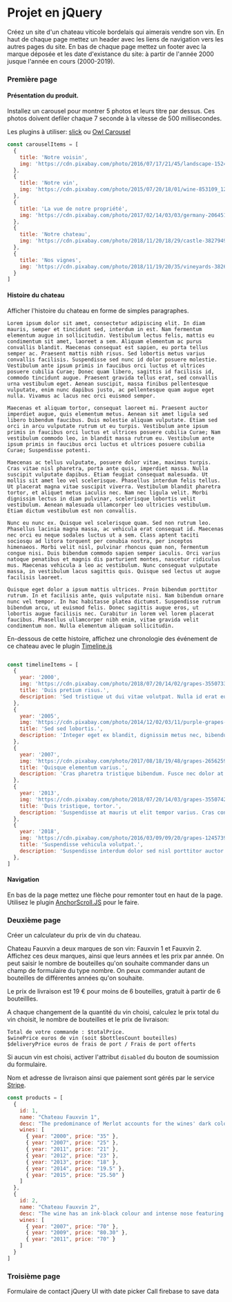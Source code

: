 
# Projet en jQuery

Créez un site d'un chateau viticole bordelais qui aimerais vendre son vin. 
En haut de chaque page mettez un header avec les liens de navigation vers les autres pages du site.
En bas de chaque page mettez un footer avec la marque déposée et les date d'existance du site: à partir de l'année 2000 jusque l'année en cours (2000-2019).

### Première page

#### Présentation du produit.

Installez un carousel pour montrer 5 photos et leurs titre par dessus. Ces photos doivent defiler chaque 7 seconde à la vitesse de 500 millisecondes.

Les plugins à utiliser: [slick](http://kenwheeler.github.io/slick/) ou [Owl Carousel](https://owlcarousel2.github.io/OwlCarousel2/)

```js
const carouselItems = [
  {
    title: 'Notre voisin',
    img: 'https://cdn.pixabay.com/photo/2016/07/17/21/45/landscape-1524808_1280.jpg'
  },
  {
    title: 'Notre vin',
    img: 'https://cdn.pixabay.com/photo/2015/07/20/18/01/wine-853109_1280.jpg'
  },
  {
    title: 'La vue de notre propriété',
    img: 'https://cdn.pixabay.com/photo/2017/02/14/03/03/germany-2064517_1280.jpg'
  },
  {
    title: 'Notre chateau',
    img: 'https://cdn.pixabay.com/photo/2018/11/20/18/29/castle-3827949_1280.jpg'
  },
  {
    title: 'Nos vignes',
    img: 'https://cdn.pixabay.com/photo/2018/11/19/20/35/vineyards-3826012_1280.jpg'
  }
] 
```

#### Histoire du chateau

Afficher l'histoire du chateau en forme de simples paragraphes.

```
Lorem ipsum dolor sit amet, consectetur adipiscing elit. In diam mauris, semper et tincidunt sed, interdum in est. Nam fermentum elementum augue in sollicitudin. Vestibulum lectus felis, mattis eu condimentum sit amet, laoreet a sem. Aliquam elementum ac purus convallis blandit. Maecenas consequat est sapien, eu porta tellus semper ac. Praesent mattis nibh risus. Sed lobortis metus varius convallis facilisis. Suspendisse sed nunc id dolor posuere molestie. Vestibulum ante ipsum primis in faucibus orci luctus et ultrices posuere cubilia Curae; Donec quam libero, sagittis id facilisis id, commodo tincidunt augue. Praesent gravida tellus erat, sed convallis urna vestibulum eget. Aenean suscipit, massa finibus pellentesque vulputate, enim nunc dapibus justo, ac pellentesque quam augue eget nulla. Vivamus ac lacus nec orci euismod semper.

Maecenas et aliquam tortor, consequat laoreet mi. Praesent auctor imperdiet augue, quis elementum metus. Aenean sit amet ligula sed libero bibendum faucibus. Duis molestie aliquam vulputate. Etiam sed orci in arcu vulputate rutrum ut eu turpis. Vestibulum ante ipsum primis in faucibus orci luctus et ultrices posuere cubilia Curae; Nam vestibulum commodo leo, in blandit massa rutrum eu. Vestibulum ante ipsum primis in faucibus orci luctus et ultrices posuere cubilia Curae; Suspendisse potenti.

Maecenas ac tellus vulputate, posuere dolor vitae, maximus turpis. Cras vitae nisl pharetra, porta ante quis, imperdiet massa. Nulla suscipit vulputate dapibus. Etiam feugiat consequat malesuada. Ut mollis sit amet leo vel scelerisque. Phasellus interdum felis tellus. Ut placerat magna vitae suscipit viverra. Vestibulum blandit pharetra tortor, et aliquet metus iaculis nec. Nam nec ligula velit. Morbi dignissim lectus in diam pulvinar, scelerisque lobortis velit vestibulum. Aenean malesuada ullamcorper leo ultricies vestibulum. Etiam dictum vestibulum est non convallis.

Nunc eu nunc ex. Quisque vel scelerisque quam. Sed non rutrum leo. Phasellus lacinia magna massa, ac vehicula erat consequat id. Maecenas nec orci eu neque sodales luctus ut a sem. Class aptent taciti sociosqu ad litora torquent per conubia nostra, per inceptos himenaeos. Morbi velit nisl, pulvinar rhoncus quam non, fermentum congue nisi. Duis bibendum commodo sapien semper iaculis. Orci varius natoque penatibus et magnis dis parturient montes, nascetur ridiculus mus. Maecenas vehicula a leo ac vestibulum. Nunc consequat vulputate massa, in vestibulum lacus sagittis quis. Quisque sed lectus ut augue facilisis laoreet.

Quisque eget dolor a ipsum mattis ultrices. Proin bibendum porttitor rutrum. In et facilisis ante, quis vulputate nisi. Nam bibendum ornare nunc vel tempor. In hac habitasse platea dictumst. Suspendisse rutrum bibendum arcu, ut euismod felis. Donec sagittis augue eros, ut lobortis augue facilisis nec. Curabitur in lorem vel lorem placerat faucibus. Phasellus ullamcorper nibh enim, vitae gravida velit condimentum non. Nulla elementum aliquam sollicitudin.
```

En-dessous de cette histoire, affichez une chronologie des événement de ce chateau avec le plugin [Timeline.js](https://ilkeryilmaz.github.io/timelinejs/)

```js

const timelineItems = [
  {
    year: '2000',
    img: 'https://cdn.pixabay.com/photo/2018/07/20/14/02/grapes-3550733__480.jpg',
    title: 'Duis pretium risus.',
    description: 'Sed tristique ut dui vitae volutpat. Nulla id erat eu risus sodales dignissim eget et sapien. Mauris dolor justo, tincidunt sed urna et, consectetur ultricies ipsum. Aliquam diam augue, suscipit quis euismod a, viverra eu sapien. Suspendisse sed venenatis est. Quisque mollis vulputate urna egestas consequat. Suspendisse potenti. Donec sed velit consequat, cursus velit at, ultricies eros.'
  },
  {
    year: '2005',
    img: 'https://cdn.pixabay.com/photo/2014/12/02/03/11/purple-grapes-553464__480.jpg',
    title: 'Sed sed lobortis.',
    description: 'Integer eget ex blandit, dignissim metus nec, bibendum turpis. Proin eu fermentum eros. Phasellus vulputate non justo eget pulvinar. Nunc bibendum ac leo at ullamcorper. Praesent sed ultrices tortor, et bibendum ante.'
  },
  {
    year: '2007',
    img: 'https://cdn.pixabay.com/photo/2017/08/18/19/48/grapes-2656259__480.jpg',
    title: 'Quisque elementum varius.',
    description: 'Cras pharetra tristique bibendum. Fusce nec dolor at orci viverra mollis. Interdum et malesuada fames ac ante ipsum primis in faucibus. Morbi lobortis, nunc nec tincidunt ultricies, nisi ligula blandit velit, vitae ornare neque arcu et sapien. Nullam ultricies magna lorem, nec mattis nulla volutpat in. Etiam eleifend congue maximus. Ut tristique mi quis ante tristique, in luctus ante interdum.'
  },
  {
    year: '2013',
    img: 'https://cdn.pixabay.com/photo/2018/07/20/14/03/grapes-3550742__480.jpg',
    title: 'Duis tristique, tortor.',
    description: 'Suspendisse at mauris ut elit tempor varius. Cras consectetur dolor in justo viverra, at tempor lectus sollicitudin. Nulla pellentesque tempus lectus, quis semper ipsum efficitur ut. Proin commodo tristique lobortis.'
  },
  {
    year: '2018',
    img: 'https://cdn.pixabay.com/photo/2016/03/09/09/20/grapes-1245739__480.jpg',
    title: 'Suspendisse vehicula volutpat.',
    description: 'Suspendisse interdum dolor sed nisl porttitor auctor. Donec sed lorem condimentum, malesuada lorem et, tincidunt justo. Mauris at vulputate elit. Aliquam erat dolor, porta non ullamcorper a, auctor in neque. Sed quis laoreet quam, sed consequat ex.'
  },
]

```

#### Navigation

En bas de la page mettez une flèche pour remonter tout en haut de la page. Utilisez le plugin [AnchorScroll.JS](http://www.virgiliudiaconu.com/work/anchor-scroll) pour le faire.


### Deuxième page

Créer un calculateur du prix de vin du chateau.

Chateau Fauxvin a deux marques de son vin: Fauxvin 1 et Fauxvin 2.
Affichez ces deux marques, ainsi que leurs années et les prix par année.
On peut saisir le nombre de bouteilles qu'on souhaite commander dans un champ de formulaire du type nombre. On peux commander autant de bouteilles de différentes années qu'on souhaite.

Le prix de livraison est 19 € pour moins de 6 bouteilles, gratuit à partir de 6 bouteillles.

A chaque changement de la quantité du vin choisi, calculez le prix total du vin choisit, le nombre de bouteilles et le prix de livraison:
```
Total de votre commande : $totalPrice.
$winePrice euros de vin (soit $bottlesCount bouteilles)
$deliveryPrice euros de frais de port / Frais de port offerts
```

Si aucun vin est choisi, activer l'attribut `disabled` du bouton de soumission du formulaire.


Nom et adresse de livraison ainsi que paiement sont gérés par le service [Stripe](https://stripe.com/docs/stripe-js/reference).

```js
const products = [
  {
    id: 1,
    name: "Chateau Fauxvin 1",
    desc: "The predominance of Merlot accounts for the wines' dark colour and red fruit aromas featuring oaky and spicy overtones. The wine starts out powerful and full-bodied on the palate, with a beautiful tannic structure, going on to reveal a long, fresh aftertaste.",
    wines: [
      { year: "2000", price: "35" },
      { year: "2007", price: "25" },
      { year: "2011", price: "21" },
      { year: "2012", price: "23" },
      { year: "2013", price: "18" },
      { year: "2014", price: "19.5" },
      { year: "2015", price: "25.50" }
    ]
  },
  {
    id: 2,
    name: "Chateau Fauxvin 2",
    desc: "The wine has an ink-black colour and intense nose featuring concentrated fruit aromas combined with vanilla and toast. The bouquet follows through on the palate to reveal a rich, full-bodied wine with black-berry fruit and an impressively long, elegant aftertaste. The tannin is well-structured with a wonderful velvety texture.",
    wines: [
      { year: "2007", price: "70" },
      { year: "2009", price: "80.30" },
      { year: "2011", price: "70" }
    ]
  }
]
```

### Troisième page

Formulaire de contact
jQuery UI with date picker
Call firebase to save data
